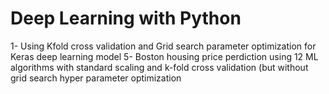 # Deep Learning with Python
1- Using Kfold cross validation and Grid search parameter optimization for Keras deep learning model
5- Boston housing price perdiction using 12 ML algorithms with standard scaling and k-fold cross validation (but without grid search hyper parameter optimization 
